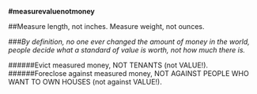 **#measurevaluenotmoney**

##Measure length, not inches. Measure weight, not ounces.

###*By definition, no one ever changed the amount of money in the world, people decide what a standard of value is worth, not how much there is.*

######Evict measured money, NOT TENANTS (not VALUE!).
######Foreclose against measured money, NOT AGAINST PEOPLE WHO WANT TO OWN HOUSES (not against VALUE!).

